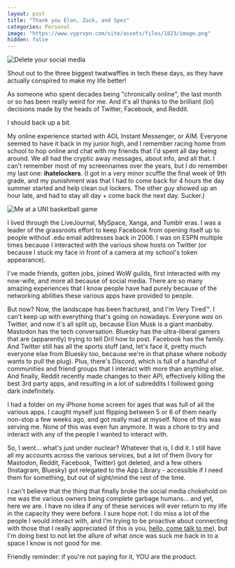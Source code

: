 ```yaml
---
layout: post
title: "Thank you Elon, Zuck, and Spez"
categories: Personal
image: "https://www.vyprvpn.com/site/assets/files/1823/image.png"
hidden: false
---
```


![Delete your social media][headerImg]

Shout out to the three biggest twatwaffles in tech these days, as they have actually conspired to make my life better!

<!-- more -->

As someone who spent decades being "chronically online", the last month or so has been really weird for me. And it's all thanks to the brilliant (lol) decisions made by the heads of Twitter, Facebook, and Reddit.

I should back up a bit.

My online experience started with AOL Instant Messenger, or AIM. Everyone seemed to have it back in my junior high, and I remember racing home from school to hop online and chat with my friends that I'd spent all day being around. We all had the cryptic away messages, about info, and all that. I can't remember most of my screennames over the years, but I do remember my last one: **ihatelockers**. (I got in a very minor scuffle the final week of 9th grade, and my punishment was that I had to come back for 4 hours the day summer started and help clean out lockers. The other guy showed up an hour late, and had to stay all day + come back the next day. Sucker.)

<img class="photo photo-right" src="{{ site.baseurl }}/images/espn.jpg" alt="Me at a UNI basketball game" />

I lived through the LiveJournal, MySpace, Xanga, and Tumblr eras. I was a leader of the grassroots effort to keep Facebook from opening itself up to people without .edu email addresses back in 2006. I was on ESPN multiple times because I interacted with the various show hosts on Twitter (or because I stuck my face in front of a camera at my school's token appearance).

I've made friends, gotten jobs, joined WoW guilds, first interacted with my now-wife, and more all because of social media. There are so many amazing experiences that I know people have had purely because of the networking abilities these various apps have provided to people.

But now? Now, the landscape has been fractured, and I'm Very Tired™. I can't keep up with everything that's going on nowadays. Everyone *was* on Twitter, and now it's all split up, because Elon Musk is a giant manbaby. Mastodon has the tech conversation. Bluesky has the ultra-liberal gamers that are (apparently) trying to tell Dril how to post. Facebook has the family. And Twitter still has all the sports stuff (and, let's face it, pretty much everyone else from Bluesky too, because we're in that phase where nobody wants to pull the plug). Plus, there's Discord, which is full of a handful of communities and friend groups that I interact with more than anything else. And finally, Reddit recently made changes to their API, effectively killing the best 3rd party apps, and resulting in a lot of subreddits I followed going dark indefinitely.

I had a folder on my iPhone home screen for ages that was full of all the various apps. I caught myself just flipping between 5 or 6 of them nearly non-stop a few weeks ago, and got really mad at myself. None of this was serving me. None of this was even fun anymore. It was a chore to try and interact with any of the people I wanted to interact with.

So, I went... what's just under nuclear? Whatever that is, I did it. I still have all my accounts across the various services, but a lot of them (Ivory for Mastodon, Reddit, Facebook, Twitter) got deleted, and a few others (Instagram, Bluesky) got relegated to the App Library - accessible if I need them for something, but out of sight/mind the rest of the time.

I can't believe that the thing that finally broke the social media chokehold on me was the various owners being complete garbage humans... and yet, here we are. I have no idea if any of these services will ever return to my life in the capacity they were before. I sure hope not. I do miss a lot of the people I would interact with, and I'm trying to be proactive about connecting with those that I really appreciated (if this is you, [hello, come talk to me](https://niclake.me/hello/)), but I'm doing best to not let the allure of what once was suck me back in to a space I know is not good for me.

Friendly reminder: if you're not paying for it, YOU are the product.

[headerImg]: https://www.vyprvpn.com/site/assets/files/1823/image.png
